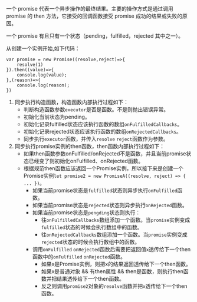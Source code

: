 一个 promise 代表一个异步操作的最终结果。主要的操作方式是通过调用 promise 的 then 方法，它接受的回调函数接受 promise 成功的结果或失败的原因。

一个 promise 有且只有一个状态（pending，fulfilled，rejected 其中之一）。

从创建一个实例开始,如下代码：

```
var promise = new Promise((resolve,reject)=>{
	resolve(1)
}).then((value)=>{
	console.log(value);
},(reason)=>{
	console.log(reason);
})
```

1. 同步执行构造函数，构造函数内部执行过程如下：
	* 判断构造函数参数`executor`是否是函数。不是则抛出错误异常。
	* 初始化当前状态为pending。
	* 初始化记录fulfilled状态应该执行函数的数组`onFulfilledCallbacks`。
	* 初始化记录rejected状态应该执行函数的数组`onRejectedCallbacks`。
	* 同步执行`executor`函数，并传入`resolve` `reject`函数作为参数。
2. 同步执行promise实例的then函数，then函数内部执行过程如下：
	* 如果then函数参数onFulfilled/onRejected不是函数，并且当前promise状态已经变了则初始化onFulfilled、onRejected函数。
	* 根据规范then函数应该返回一个Promise实例，所以接下来是创建一个Promise实例`let promise2 = new PromiseA((resolve, reject) => { ... })`。
		* 如果当前promise状态是`fulfilled`状态则异步执行`onFulfilled`函数。
		* 如果当前promise状态是`rejected`状态则异步执行`onRejected`函数。
		* 如果当前promise状态是`pengding`状态则执行：
			* 往`onFulfilledCallbacks`数组添加一个函数。当`promise`实例变成`fulfilled`状态的时候会执行数组中的函数。
			* 往`onRejectedCallbacks`数组添加一个函数。当`promise`实例变成`rejected`状态的时候会执行数组中的函数。
		* 调用`onFulfilled` `onRejected`函数后需要把返回值`x`透传给下一个then函数中的`onFulfilled` `onRejected`函数。
			* 如果x是Promise实例，则把x的结果返回透传给下一个then函数。
			* 如果x是普通对象 && 有then属性 && then是函数，则执行then函数并把结果透传给下一个then函数。
			* 反之则调用`promise2`对象的`resolve`函数并把`x`透传给下一个then函数。
